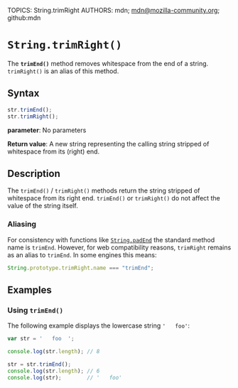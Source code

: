 TOPICS: String.trimRight
AUTHORS: mdn; mdn@mozilla-community.org; github:mdn

# `String.trimRight()`

The **`trimEnd()`** method removes whitespace from the end of a string. `trimRight()` is an
alias of this method.

## Syntax

```javascript
str.trimEnd();
str.trimRight();
```

**parameter**: No parameters

**Return value**: A new string representing the calling string stripped of whitespace from
its (right) end.

## Description

The `trimEnd()` / `trimRight()` methods return the string stripped of whitespace from its right end.
`trimEnd()` or `trimRight()` do not affect the value of the string itself.

### Aliasing

For consistency with functions like [`String.padEnd`](/en/webfrontend/String.padEnd) the standard
method name is `trimEnd`. However, for web compatibility reasons, `trimRight` remains as an alias to
`trimEnd`. In some engines this means:

```javascript
String.prototype.trimRight.name === "trimEnd";
```

## Examples

### Using `trimEnd()`

The following example displays the lowercase string `'   foo'`:

```javascript
var str = '   foo  ';

console.log(str.length); // 8

str = str.trimEnd();
console.log(str.length); // 6
console.log(str);        // '   foo'
```
